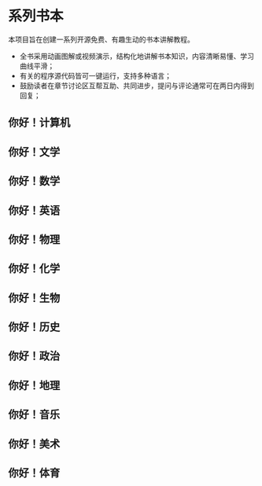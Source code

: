 # 系列书本

本项目旨在创建一系列开源免费、有趣生动的书本讲解教程。

- 全书采用动画图解或视频演示，结构化地讲解书本知识，内容清晰易懂、学习曲线平滑；
- 有关的程序源代码皆可一键运行，支持多种语言；
- 鼓励读者在章节讨论区互帮互助、共同进步，提问与评论通常可在两日内得到回复；

## 你好！计算机

## 你好！文学

## 你好！数学

## 你好！英语

## 你好！物理

## 你好！化学

## 你好！生物

## 你好！历史

## 你好！政治

## 你好！地理

## 你好！音乐

## 你好！美术

## 你好！体育

